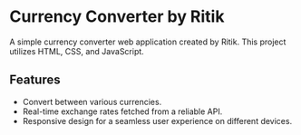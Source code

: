 # Currency Converter by Ritik

A simple currency converter web application created by Ritik. This project utilizes HTML, CSS, and JavaScript.

## Features

- Convert between various currencies.
- Real-time exchange rates fetched from a reliable API.
- Responsive design for a seamless user experience on different devices.
